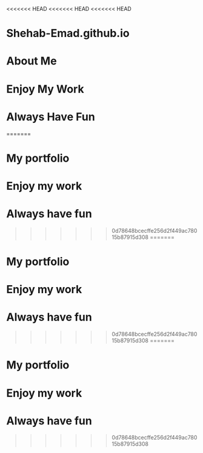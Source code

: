 <<<<<<< HEAD
<<<<<<< HEAD
<<<<<<< HEAD
# Shehab-Emad.github.io
# About Me
# Enjoy My Work
# Always Have Fun
=======
# My portfolio
# Enjoy my work
# Always have fun
>>>>>>> 0d78648bcecffe256d2f449ac78015b87915d308
=======
# My portfolio
# Enjoy my work
# Always have fun
>>>>>>> 0d78648bcecffe256d2f449ac78015b87915d308
=======
# My portfolio
# Enjoy my work
# Always have fun
>>>>>>> 0d78648bcecffe256d2f449ac78015b87915d308
